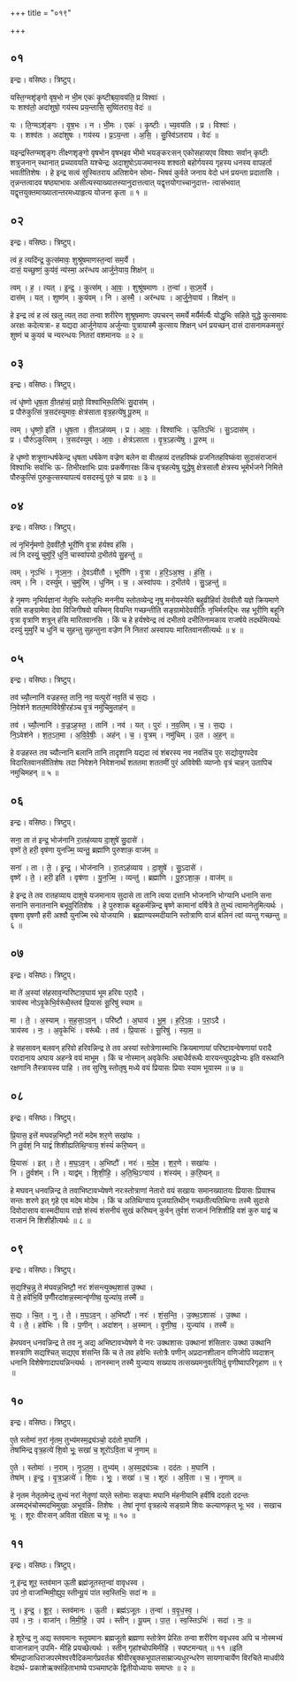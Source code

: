 +++
title = "०१९"

+++


## ०१
इन्द्रः। वसिष्ठः। त्रिष्टुप्।

यस्ति॒ग्मशृ॑ङ्गो वृष॒भो न भी॒म एकः॑ कृ॒ष्टीश्च्या॒वय॑ति॒ प्र विश्वाः॑ ।  
यः शश्व॑तो॒ अदा॑शुषो॒ गय॑स्य प्रय॒न्तासि॒ सुष्वि॑तराय॒ वेदः॑ ॥

यः । ति॒ग्मऽशृ॑ङ्गः । वृ॒ष॒भः । न । भी॒मः । एकः॑ । कृ॒ष्टीः । च्य॒वय॑ति । प्र । विश्वाः॑ ।  
यः । शश्व॑तः । अदा॑शुषः । गय॑स्य । प्र॒ऽय॒न्ता । अ॒सि॒ । सु॒स्वि॑ऽतराय । वेदः॑ ॥

यइन्द्रस्तिग्मशृङ्गः तीक्ष्णशृङ्गो वृषभोन वृषभइव भीमो भयङ्करःसन् एकोसहायएव विश्वाः सर्वान् कृष्टीः शत्रुजनान् स्थानात् प्रच्यावयति यश्चेन्द्रः अदाशुषोऽयजमानस्य शश्वतो बहोर्गयस्य गृहस्य धनस्य वापहर्ता भवतीतिशेषः । हे इन्द्र सत्वं सुस्वितराय अतिशयेन सोमा- भिषवं कुर्वते जनाय वेदो धनं प्रयन्ता प्रदातासि । तृन्नन्तत्वादव षष्ठ्याभावः असीत्यस्याख्यातस्यानुदात्तत्वात् यद्वृत्तयोगाच्चानुदात्त- त्वासंभवात् यद्वृत्तयुक्तमाख्यातान्तरमध्याहृत्य योजना कृता ॥ १ ॥

## ०२
इन्द्रः। वसिष्ठः। त्रिष्टुप्।

त्वं ह॒ त्यदि॑न्द्र॒ कुत्स॑मावः॒ शुश्रू॑षमाणस्त॒न्वा॑ सम॒र्ये ।  
दासं॒ यच्छुष्णं॒ कुय॑वं॒ न्य॑स्मा॒ अर॑न्धय आर्जुने॒याय॒ शिक्ष॑न् ॥

त्वम् । ह॒ । त्यत् । इ॒न्द्र॒ । कुत्स॑म् । आ॒वः॒ । शुश्रू॑षमाणः । त॒न्वा॑ । स॒ऽम॒र्ये ।  
दास॑म् । यत् । शुष्ण॑म् । कुय॑वम् । नि । अ॒स्मै॒ । अर॑न्धयः । आ॒र्जु॒ने॒याय॑ । शिक्ष॑न् ॥

हे इन्द्र त्वं ह त्वं खलु त्यत् तदा तन्वा शरीरेण शुश्रूषमाणः उपचरन् समर्ये मर्यैर्मर्त्यैः योद्धृभिः सहिते युद्धे कुत्समावः अरक्षः कदेत्यत्रा- ह यद्यदा आर्जुनेयाय अर्जुन्याः पुत्रायास्मै कुत्साय शिक्षन् धनं प्रयच्छन् दासं दासनामकमसुरं शुष्णं च कुयवं च न्यरन्धयः नितरां वशमानयः ॥ २ ॥

## ०३
इन्द्रः। वसिष्ठः। त्रिष्टुप्।

त्वं धृ॑ष्णो धृष॒ता वी॒तह॑व्यं॒ प्रावो॒ विश्वा॑भिरू॒तिभिः॑ सु॒दास॑म् ।  
प्र पौरु॑कुत्सिं त्र॒सद॑स्युमावः॒ क्षेत्र॑साता वृत्र॒हत्ये॑षु पू॒रुम् ॥

त्वम् । धृ॒ष्णो॒ इति॑ । धृ॒ष॒ता । वी॒तऽह॑व्यम् । प्र । आ॒वः॒ । विश्वा॑भिः । ऊ॒तिऽभिः॑ । सु॒ऽदास॑म् ।  
प्र । पौरु॑ऽकुत्सिम् । त्र॒सद॑स्युम् । आ॒वः॒ । क्षेत्र॑ऽसाता । वृ॒त्र॒ऽहत्ये॑षु । पू॒रुम् ॥

हे धृष्णो शत्रूणान्धर्षकेन्द्र धृषता धर्षकेण वज्रेण बलेन वा वीतहव्यं दत्तहविष्कं प्रजनितहविष्कंवा सुदासंराजानं विश्वाभिः सर्वाभिः ऊ- तिभीरक्षाभिः प्रावः प्रकर्षेणारक्षः किंच वृत्रहत्येषु युद्धेषु क्षेत्रसातौ क्षेत्रस्य भूमेर्भजने निमित्ते पौरुकुत्सिं पुरुकुत्सस्यापत्यं वसदस्युं पूरुं च प्रावः ॥ ३ ॥

## ०४
इन्द्रः। वसिष्ठः। त्रिष्टुप्।

त्वं नृभि॑र्नृमणो दे॒ववी॑तौ॒ भूरी॑णि वृ॒त्रा ह॑र्यश्व हंसि ।  
त्वं नि दस्युं॒ चुमु॑रिं॒ धुनिं॒ चास्वा॑पयो द॒भीत॑ये सु॒हन्तु॑ ॥

त्वम् । नृऽभिः॑ । नृ॒ऽम॒नः॒ । दे॒वऽवी॑तौ । भूरी॑णि । वृ॒त्रा । ह॒रि॒ऽअ॒श्व॒ । हं॒सि॒ ।  
त्वम् । नि । दस्यु॑म् । चुमु॑रिम् । धुनि॑म् । च॒ । अस्वा॑पयः । द॒भीत॑ये । सु॒ऽहन्तु॑ ॥

हे नृमणः नृभिर्यज्ञानां नेतृभिः स्तोतृभिः मननीय स्तोतव्येन्द्र नृषु मनोयस्येति बहुव्रीहिर्वा देववीतौ यज्ञे क्रियमाणे सति सङ्ग्रामेवा देवा विजिगीषवो यस्मिन् वियन्ति गच्छन्तीति सङ्ग्रामोदेववीतिः नृभिर्मरुद्भिः सह भूरीणि बहूनि वृत्रा वृत्राणि शत्रून् हंसि मारितवानसि । किं च हे हर्यश्वेन्द्र त्वं दभीतये दभीतिनामकाय राजर्षये तदर्थमित्यर्थः दस्युं मुमुरिं च धुनिं च सुहन्तु सुहन्तुना वज्रेण नि नितरां अस्वापयः मारितवानसीत्यर्थः ॥ ४ ॥

## ०५
इन्द्रः। वसिष्ठः। त्रिष्टुप्।

तव॑ च्यौ॒त्नानि॑ वज्रहस्त॒ तानि॒ नव॒ यत्पुरो॑ नव॒तिं च॑ स॒द्यः ।  
नि॒वेश॑ने शतत॒मावि॑वेषी॒रह॑ञ्च वृ॒त्रं नमु॑चिमु॒ताह॑न् ॥

तव॑ । च्यौ॒त्नानि॑ । व॒ज्र॒ऽह॒स्त॒ । तानि॑ । नव॑ । यत् । पुरः॑ । न॒व॒तिम् । च॒ । स॒द्यः ।  
नि॒ऽवेश॑ने । श॒त॒ऽत॒मा । अ॒वि॒वे॒षीः॒ । अह॑न् । च॒ । वृ॒त्रम् । नमु॑चिम् । उ॒त । अ॒ह॒न् ॥

हे वज्रहस्त तव च्यौत्नानि बलानि तानि तादृशानि यद्यदा त्वं शंबरस्य नव नवतिंच पुरः सद्योयुगपदेव विदारितवानसीतिशेषः तदा निवेशने निवेशनार्थं शततमा शततमीं पुरं अविवेषीः व्याप्नोः वृत्रं चाहन् उतापिच नमुचिमहन् ॥ ५ ॥

## ०६
इन्द्रः। वसिष्ठः। त्रिष्टुप्।

सना॒ ता त॑ इन्द्र॒ भोज॑नानि रा॒तह॑व्याय दा॒शुषे॑ सु॒दासे॑ ।  
वृष्णे॑ ते॒ हरी॒ वृष॑णा युनज्मि॒ व्यन्तु॒ ब्रह्मा॑णि पुरुशाक॒ वाज॑म् ॥

सना॑ । ता । ते॒ । इ॒न्द्र॒ । भोज॑नानि । रा॒तऽह॑व्याय । दा॒शुषे॑ । सु॒ऽदासे॑ ।  
वृष्णे॑ । ते॒ । हरी॒ इति॑ । वृष॑णा । यु॒न॒ज्मि॒ । व्यन्तु॑ । ब्रह्मा॑णि । पु॒रु॒ऽशा॒क॒ । वाज॑म् ॥

हे इन्द्र ते तव रातहव्याय दाशुषे यजमानाय सुदासे ता तानि त्वया दत्तानि भोजनानि भोग्यानि धनानि सना सनानि सनातनानि बभूवुरितिशेषः । हे पुरुशाक बहुकर्मन्निन्द्र बृष्णे कामानां वर्षित्रे ते तुभ्यं त्वामानेतुमित्यर्थः । वृषणा वृषणौ हरी अश्वौ युनज्मि रथे योजयामि । ब्रह्माण्यस्मदीयानि स्तोत्राणि वाजं बलिनं त्वां व्यन्तु गच्छन्तु ॥ ६ ॥

## ०७
इन्द्रः। वसिष्ठः। त्रिष्टुप्।

मा ते॑ अ॒स्यां स॑हसाव॒न्परि॑ष्टाव॒घाय॑ भूम हरिवः परा॒दै ।  
त्राय॑स्व नोऽवृ॒केभि॒र्वरू॑थै॒स्तव॑ प्रि॒यासः॑ सू॒रिषु॑ स्याम ॥

मा । ते॒ । अ॒स्याम् । स॒ह॒सा॒ऽव॒न् । परि॑ष्टौ । अ॒घाय॑ । भू॒म॒ । ह॒रि॒ऽवः॒ । प॒रा॒ऽदै ।  
त्राय॑स्व । नः॒ । अ॒वृ॒केभिः॑ । वरू॑थैः । तव॑ । प्रि॒यासः॑ । सू॒रिषु॑ । स्या॒म॒ ॥

हे सहसावन् बलवन् हरिवो हरिवन्निन्द्र ते तव अस्यां स्तोत्रेणास्माभिः क्रियमाणायां परिष्टावन्वेषणायां परादै परादानाय अघाय अहन्त्रे वयं माभूम । किं च नोस्मान् अवृकेभिः अबाधैर्वरूथैः वारयन्त्युपद्रवेभ्यः इति वरूथानि रक्षणानि तैस्त्रायस्व पाहि । तव सुरिषु स्तोतृषु मध्ये वयं प्रियासः प्रियाः स्याम भूयास्म ॥ ७ ॥

## ०८
इन्द्रः। वसिष्ठः। त्रिष्टुप्।

प्रि॒यास॒ इत्ते॑ मघवन्न॒भिष्टौ॒ नरो॑ मदेम शर॒णे सखा॑यः ।  
नि तु॒र्वशं॒ नि याद्वं॑ शिशीह्यतिथि॒ग्वाय॒ शंस्यं॑ करि॒ष्यन् ॥

प्रि॒यासः॑ । इत् । ते॒ । म॒घ॒ऽव॒न् । अ॒भिष्टौ॑ । नरः॑ । म॒दे॒म॒ । श॒र॒णे । सखा॑यः ।  
नि । तु॒र्वश॑म् । नि । याद्व॑म् । शि॒शी॒हि॒ । अ॒ति॒थि॒ऽग्वाय॑ । शंस्य॑म् । क॒रि॒ष्यन् ॥

हे मघवन् धनवन्निन्द्र ते तवाभिष्टावभ्येषणे नरःस्तोत्राणां नेतारो वयं सखायः समानख्यातयः प्रियासः प्रियाश्च सन्तः शरणे इत् गृहे एव मदेम मोदेम । किं च अतिथिग्वाय पूजयातिथीन् गच्छतीत्यतिथिग्वः तस्मै सुदासे दिवोदासाय वास्मदीयाय राज्ञे शंस्यं शंसनीयं सुखं करिष्यन् कुर्वन् तुर्वशं राजानं निशिशीहि वशं कुरु याद्वं च राजानं नि शिशीहीत्यर्थः ॥ ८ ॥

## ०९
इन्द्रः। वसिष्ठः। त्रिष्टुप्।

स॒द्यश्चि॒न्नु ते म॑घवन्न॒भिष्टौ॒ नरः॑ शंसन्त्युक्थ॒शास॑ उ॒क्था ।  
ये ते॒ हवे॑भि॒र्वि प॒णीँरदा॑शन्न॒स्मान्वृ॑णीष्व॒ युज्या॑य॒ तस्मै॑ ॥

स॒द्यः । चि॒त् । नु । ते॒ । म॒घ॒ऽव॒न् । अ॒भिष्टौ॑ । नरः॑ । शं॒स॒न्ति॒ । उ॒क्थ॒ऽशासः॑ । उ॒क्था ।  
ये । ते॒ । हवे॑भिः । वि । प॒णीन् । अदा॑शन् । अ॒स्मान् । वृ॒णी॒ष्व॒ । युज्या॑य । तस्मै॑ ॥

हेमघवन् धनवन्निन्द्र ते तव नु अद्य अभिष्टावभ्येषणे ये नरः उक्थशासः उक्थानां शंसितारः उक्था उक्थानि शस्त्राणि सद्यश्चित् सद्यएव शंसन्ति किं च ते तव हवेभिः स्तोत्रैः पणीन् अप्रदानशीलान वणिजोपि व्यदाशन् धनानि विशेषेणादापयन्निन्त्यर्थः । तानस्मान् तस्मै युज्याय सख्याय तत्सख्यमनुवर्तयितुं वृणीष्वापरिगृहाण ॥ ९ ॥

## १०
इन्द्रः। वसिष्ठः। त्रिष्टुप्।

ए॒ते स्तोमा॑ न॒रां नृ॑तम॒ तुभ्य॑मस्म॒द्र्य॑ञ्चो॒ दद॑तो म॒घानि॑ ।  
तेषा॑मिन्द्र वृत्र॒हत्ये॑ शि॒वो भूः॒ सखा॑ च॒ शूरो॑ऽवि॒ता च॑ नृ॒णाम् ॥

ए॒ते । स्तोमाः॑ । न॒राम् । नृ॒ऽत॒म॒ । तुभ्य॑म् । अ॒स्म॒द्र्य॑ञ्चः । दद॑तः । म॒घानि॑ ।  
तेषा॑म् । इ॒न्द्र॒ । वृ॒त्र॒ऽहत्ये॑ । शि॒वः । भूः॒ । सखा॑ । च॒ । शूरः॑ । अ॒वि॒ता । च॒ । नृ॒णाम् ॥

हे नृतम नेतृतमेन्द्र तुभ्यं नरां नेतॄणां यएते स्तोमाः सङ्घाः मघानि मंहनीयानि हवींषि ददतो ददन्तः अस्मद्भंचोस्मदभिमुखाः अभूवन्नि- तिशेषः । तेषां नॄणां वृत्रहत्ये सङ्ग्रामे शिवः कल्याणकृत् भूः भव । सखाच भूः । शूरः वीरःसन् अविता रक्षिता च भूः ॥ १० ॥

## ११
इन्द्रः। वसिष्ठः। त्रिष्टुप्।

नू इ॑न्द्र शूर॒ स्तव॑मान ऊ॒ती ब्रह्म॑जूतस्त॒न्वा॑ वावृधस्व ।  
उप॑ नो॒ वाजा॑न्मिमी॒ह्युप॒ स्तीन्यू॒यं पा॑त स्व॒स्तिभिः॒ सदा॑ नः ॥

नु । इ॒न्द्र॒ । शू॒र॒ । स्तव॑मानः । ऊ॒ती । ब्रह्म॑ऽजूतः । त॒न्वा॑ । व॒वृ॒ध॒स्व॒ ।  
उप॑ । नः॒ । वाजा॑न् । मि॒मी॒हि॒ । उप॑ । स्तीन् । यू॒यम् । पा॒त॒ । स्व॒स्तिऽभिः॑ । सदा॑ । नः॒ ॥

हे शूरेन्द्र नु अद्य स्तवमानः स्तूयमानः ब्रह्मजूतो ब्रह्मणा स्तोत्रेण प्रेरितः तन्वा शरीरेण ववृधस्व अपि च नोस्मभ्यं वाजानन्नान् उपमि- मीहि प्रयच्छेत्यर्थः । स्तीन् गृहांश्चोपमिमीहि । स्पष्टमन्यत् ॥ ११ ॥इति श्रीमद्राजाधिराजपरमेश्वरवैदिकमार्गप्रवर्तक श्रीवीरबुक्कभूपालसाम्राज्यधुरन्धरेण सायणाचार्येण विरचिते माधवीये वेदार्थ- प्रकाशेऋक्संहिताभाष्ये पञ्चमाष्टके द्वितीयोध्यायः समाप्तः ॥ २ ॥